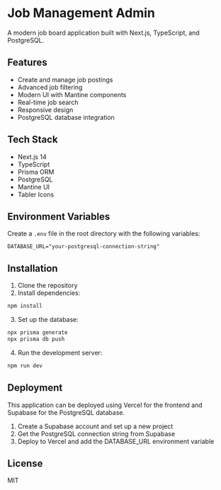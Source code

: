 # Job Management Admin

A modern job board application built with Next.js, TypeScript, and PostgreSQL.

## Features

- Create and manage job postings
- Advanced job filtering
- Modern UI with Mantine components
- Real-time job search
- Responsive design
- PostgreSQL database integration

## Tech Stack

- Next.js 14
- TypeScript
- Prisma ORM
- PostgreSQL
- Mantine UI
- Tabler Icons

## Environment Variables

Create a `.env` file in the root directory with the following variables:

```env
DATABASE_URL="your-postgresql-connection-string"
```

## Installation

1. Clone the repository
2. Install dependencies:
```bash
npm install
```

3. Set up the database:
```bash
npx prisma generate
npx prisma db push
```

4. Run the development server:
```bash
npm run dev
```

## Deployment

This application can be deployed using Vercel for the frontend and Supabase for the PostgreSQL database.

1. Create a Supabase account and set up a new project
2. Get the PostgreSQL connection string from Supabase
3. Deploy to Vercel and add the DATABASE_URL environment variable

## License

MIT 